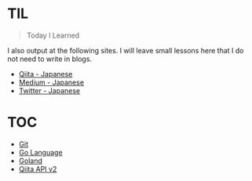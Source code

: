 # TIL
> Today I Learned

I also output at the following sites.
I will leave small lessons here that I do not need to write in blogs.

* [Qiita - Japanese](https://qiita.com/laqiiz)
* [Medium - Japanese](https://medium.com/@laqiiz)
* [Twitter - Japanese](https://twitter.com/laqiiz)


# TOC

* [Git](git.md)
* [Go Language](golang.md)
* [Goland](goland.md)
* [Qiita API v2](qiita_api.md)

